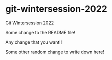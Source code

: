 # git-wintersession-2022
Git Wintersession 2022

Some change to the README file!

Any change that you want!!

Some other random change to write down here!
